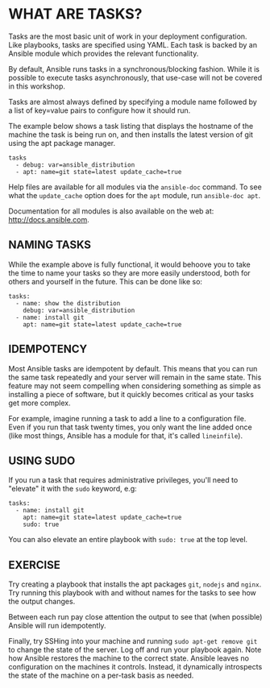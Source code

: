 # WHAT ARE TASKS?

Tasks are the most basic unit of work in your deployment configuration. Like
playbooks, tasks are specified using YAML. Each task is backed by an Ansible
module which provides the relevant functionality.

By default, Ansible runs tasks in a synchronous/blocking fashion. While it is
possible to execute tasks asynchronously, that use-case will not be covered in
this workshop.

Tasks are almost always defined by specifying a module name followed by a
list of key=value pairs to configure how it should run.

The example below shows a task listing that displays the hostname of the
machine the task is being run on, and then installs the latest version of
git using the apt package manager.

```
tasks
  - debug: var=ansible_distribution
  - apt: name=git state=latest update_cache=true
```

Help files are available for all modules via the `ansible-doc` command. To see
what the `update_cache` option does for the `apt` module, run `ansible-doc apt`.

Documentation for all modules is also available on the web at:
http://docs.ansible.com.

## NAMING TASKS

While the example above is fully functional, it would behoove you to take the
time to name your tasks so they are more easily understood, both for others
and yourself in the future. This can be done like so:

```
tasks:
  - name: show the distribution
    debug: var=ansible_distribution
  - name: install git
    apt: name=git state=latest update_cache=true
```

## IDEMPOTENCY

Most Ansible tasks are idempotent by default. This means that you can run the
same task repeatedly and your server will remain in the same state. This feature
may not seem compelling when considering something as simple as installing a
piece of software, but it quickly becomes critical as your tasks get more
complex.

For example, imagine running a task to add a line to a configuration file. Even
if you run that task twenty times, you only want the line added once (like most
things, Ansible has a module for that, it's called `lineinfile`).

## USING SUDO

If you run a task that requires administrative privileges, you'll need to
"elevate" it with the `sudo` keyword, e.g:

```
tasks:
  - name: install git
    apt: name=git state=latest update_cache=true
    sudo: true
```

You can also elevate an entire playbook with `sudo: true` at the top level.

## EXERCISE

Try creating a playbook that installs the apt packages `git`, `nodejs` and
`nginx`. Try running this playbook with and without names for the tasks to
see how the output changes.

Between each run pay close attention the output to see that (when possible)
Ansible will run idempotently.

Finally, try SSHing into your machine and running `sudo apt-get remove git`
to change the state of the server. Log off and run your playbook again. Note
how Ansible restores the machine to the correct state. Ansible leaves no
configuration on the machines it controls. Instead, it dynamically introspects
the state of the machine on a per-task basis as needed.
